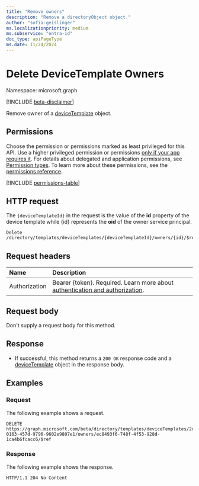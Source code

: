 ```yaml
---
title: "Remove owners"
description: "Remove a directoryObject object."
author: "sofia-geislinger"
ms.localizationpriority: medium
ms.subservice: "entra-id"
doc_type: apiPageType
ms.date: 11/24/2024
---
```


# Delete DeviceTemplate Owners

Namespace: microsoft.graph

[!INCLUDE [beta-disclaimer](../../includes/beta-disclaimer.md)]

Remove owner of a [deviceTemplate](../resources/devicetemplate.md) object.

## Permissions

Choose the permission or permissions marked as least privileged for this API. Use a higher privileged permission or permissions [only if your app requires it](/graph/permissions-overview#best-practices-for-using-microsoft-graph-permissions). For details about delegated and application permissions, see [Permission types](/graph/permissions-overview#permission-types). To learn more about these permissions, see the [permissions reference](/graph/permissions-reference).

<!-- {
  "blockType": "permissions",
  "name": "devicetemplate-delete-owners-permissions"
}
-->
[!INCLUDE [permissions-table](../includes/permissions/devicetemplate-delete-owners-permissions.md)]

## HTTP request

The `{deviceTemplateId}` in the request is the value of the **id** property of the device template while {id} represents the **oid** of the owner service principal.
<!-- { "blockType": "ignored" } -->
```http
Delete /directory/templates/deviceTemplates/{deviceTemplateId}/owners/{id}/$ref
```

## Request headers

|Name|Description|
|:---|:---|
|Authorization|Bearer {token}. Required. Learn more about [authentication and authorization](/graph/auth/auth-concepts).|

## Request body

Don't supply a request body for this method.

## Response

- If successful, this method returns a `200 OK` response code and a [deviceTemplate](../resources/devicetemplate.md) object in the response body.

## Examples

### Request

The following example shows a request.
<!-- {
  "blockType": "request",
  "name": "delete_owners_from_devicetemplate"
}
-->
``` http
DELETE https://graph.microsoft.com/beta/directory/templates/deviceTemplates/2d62b12a-0163-457d-9796-9602e9807e1/owners/ec8493f6-748f-4f53-928d-1ca4b6fcacc6/$ref
```

### Response

The following example shows the response.
<!-- {
  "blockType": "response",
  "truncated": true
}
-->
``` http
HTTP/1.1 204 No Content
```

